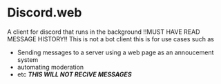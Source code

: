 # Discord.web
A client for discord that runs in the background !!MUST HAVE READ MESSAGE HISTORY!!
This is not a bot client
this is for use cases such as
 - Sending messages to a server using a web page as an annoucement system
 - automating moderation
 - etc
***__THIS WILL NOT RECIVE MESSAGES__***
